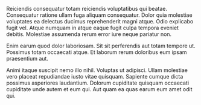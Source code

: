 Reiciendis consequatur totam reiciendis voluptatibus qui beatae. Consequatur ratione ullam fuga aliquam consequatur. Dolor quia molestiae voluptates ea delectus ducimus reprehenderit magni atque. Odio explicabo fugit vel. Atque numquam in atque eaque fugit culpa tempora eveniet debitis. Molestiae assumenda rerum error iure neque pariatur non.
 Enim earum quod dolor laboriosam. Sit sit perferendis aut totam tempore ut. Possimus totam occaecati atque. Et laborum rerum doloribus eum ipsam praesentium aut.
 Animi itaque suscipit nemo illo nihil. Voluptas ut adipisci. Ullam molestiae vero placeat repudiandae iusto vitae quisquam. Sapiente cumque dicta possimus asperiores laudantium. Dolorum cupiditate quisquam occaecati cupiditate unde autem et eum qui. Aut quam ea quas earum eum amet odit qui.